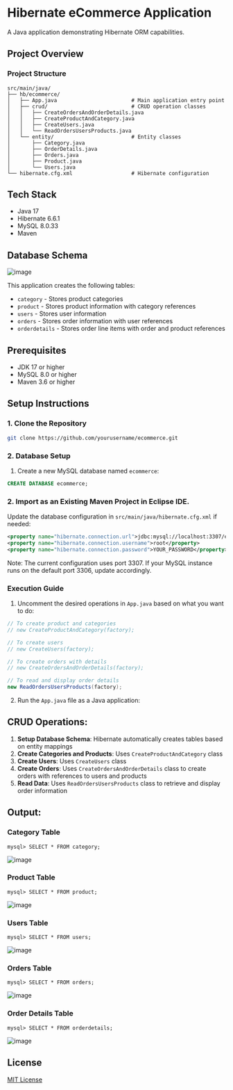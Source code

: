 # Hibernate eCommerce Application

A Java application demonstrating Hibernate ORM capabilities.

## Project Overview

### Project Structure

```
src/main/java/
├── hb/ecommerce/
│   ├── App.java                        # Main application entry point
│   ├── crud/                           # CRUD operation classes 
│   │   ├── CreateOrdersAndOrderDetails.java
│   │   ├── CreateProductAndCategory.java 
│   │   ├── CreateUsers.java
│   │   └── ReadOrdersUsersProducts.java
│   └── entity/                         # Entity classes
│       ├── Category.java
│       ├── OrderDetails.java
│       ├── Orders.java
│       ├── Product.java
│       └── Users.java
└── hibernate.cfg.xml                   # Hibernate configuration
```

## Tech Stack

- Java 17
- Hibernate 6.6.1
- MySQL 8.0.33
- Maven

## Database Schema

![image](https://github.com/user-attachments/assets/87ef3907-3a1a-4ae4-9a36-0c510189efc8)


This application creates the following tables:
- `category` - Stores product categories
- `product` - Stores product information with category references
- `users` - Stores user information 
- `orders` - Stores order information with user references
- `orderdetails` - Stores order line items with order and product references

## Prerequisites

- JDK 17 or higher
- MySQL 8.0 or higher
- Maven 3.6 or higher

## Setup Instructions

### 1. Clone the Repository

```bash
git clone https://github.com/yourusername/ecommerce.git
```

### 2. Database Setup

1. Create a new MySQL database named `ecommerce`:

```sql
CREATE DATABASE ecommerce;
```

### 2. Import as an Existing Maven Project in Eclipse IDE.

Update the database configuration in `src/main/java/hibernate.cfg.xml` if needed:

```xml
<property name="hibernate.connection.url">jdbc:mysql://localhost:3307/ecommerce</property>
<property name="hibernate.connection.username">root</property>
<property name="hibernate.connection.password">YOUR_PASSWORD</property>
```

Note: The current configuration uses port 3307. If your MySQL instance runs on the default port 3306, update accordingly.

### Execution Guide

1. Uncomment the desired operations in `App.java` based on what you want to do:

```java
// To create product and categories
// new CreateProductAndCategory(factory);

// To create users
// new CreateUsers(factory);

// To create orders with details
// new CreateOrdersAndOrderDetails(factory);

// To read and display order details
new ReadOrdersUsersProducts(factory);
```

2. Run the `App.java` file as a Java application:

## CRUD Operations:

1. **Setup Database Schema**: Hibernate automatically creates tables based on entity mappings
2. **Create Categories and Products**: Uses `CreateProductAndCategory` class
3. **Create Users**: Uses `CreateUsers` class
4. **Create Orders**: Uses `CreateOrdersAndOrderDetails` class to create orders with references to users and products
5. **Read Data**: Uses `ReadOrdersUsersProducts` class to retrieve and display order information

## Output:

### Category Table

```
mysql> SELECT * FROM category;
```
![image](https://github.com/user-attachments/assets/4da96bae-0522-4900-b35e-4c708e48948f)

### Product Table

```
mysql> SELECT * FROM product;
```
![image](https://github.com/user-attachments/assets/60cb4f53-8229-49f6-9da1-0ac67ebf6ae2)


### Users Table

```
mysql> SELECT * FROM users;
```
![image](https://github.com/user-attachments/assets/bf0b52f8-b1f7-46f1-b0e6-d5ecb6fd72ef)

### Orders Table

```
mysql> SELECT * FROM orders;
```
![image](https://github.com/user-attachments/assets/d0862e0f-b56e-4287-b13e-96797c9ee3c2)


### Order Details Table

```
mysql> SELECT * FROM orderdetails;
```
![image](https://github.com/user-attachments/assets/0a843643-127c-41b5-b09c-d6708f392284)


## License

[MIT License](LICENSE)
